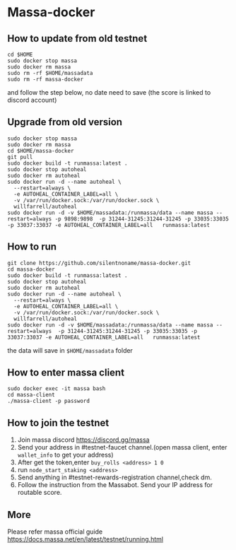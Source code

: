 # Massa-docker
## How to update from old testnet
```
cd $HOME
sudo docker stop massa
sudo docker rm massa
sudo rm -rf $HOME/massadata
sudo rm -rf massa-docker
```
and follow the step below, no date need to save (the score is linked to discord account)

## Upgrade from old version
```
sudo docker stop massa
sudo docker rm massa
cd $HOME/massa-docker
git pull
sudo docker build -t runmassa:latest .
sudo docker stop autoheal
sudo docker rm autoheal
sudo docker run -d --name autoheal \
  --restart=always \
  -e AUTOHEAL_CONTAINER_LABEL=all \
  -v /var/run/docker.sock:/var/run/docker.sock \
  willfarrell/autoheal
sudo docker run -d -v $HOME/massadata:/runmassa/data --name massa --restart=always -p 9898:9898  -p 31244-31245:31244-31245 -p 33035:33035 -p 33037:33037 -e AUTOHEAL_CONTAINER_LABEL=all   runmassa:latest
```


## How to run

```
git clone https://github.com/silentnoname/massa-docker.git
cd massa-docker
sudo docker build -t runmassa:latest .
sudo docker stop autoheal
sudo docker rm autoheal
sudo docker run -d --name autoheal \
  --restart=always \
  -e AUTOHEAL_CONTAINER_LABEL=all \
  -v /var/run/docker.sock:/var/run/docker.sock \
  willfarrell/autoheal
sudo docker run -d -v $HOME/massadata:/runmassa/data --name massa --restart=always  -p 31244-31245:31244-31245 -p 33035:33035 -p 33037:33037 -e AUTOHEAL_CONTAINER_LABEL=all   runmassa:latest
``` 
the data will save in `$HOME/massadata` folder

## How to enter massa client
```
sudo docker exec -it massa bash
cd massa-client
./massa-client -p password
```

## How to join the testnet
1. Join massa discord https://discord.gg/massa
2. Send your address in #testnet-faucet channel.(open massa client, enter `wallet_info` to get your address)
3. After get the token,enter `buy_rolls <address> 1 0` 
4. run `node_start_staking <address>`
5. Send anything in #testnet-rewards-registration channel,check dm.
6. Follow the instruction from the Massabot. Send your IP address for routable score. 


## More
Please refer massa official guide https://docs.massa.net/en/latest/testnet/running.html




